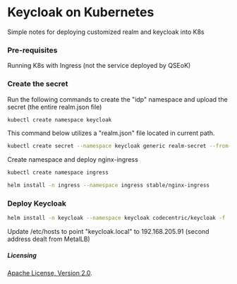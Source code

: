 # Keycloak on Kubernetes
Simple notes for deploying customized realm and keycloak into K8s

### Pre-requisites

Running K8s with Ingress (not the service deployed by QSEoK)

### Create the secret

Run the following commands to create the "idp" namespace and upload the secret (the entire realm.json file)
```bash
kubectl create namespace keycloak
```
This command below utilizes a "realm.json" file located in current path.
```bash
kubectl create secret --namespace keycloak generic realm-secret --from-file=./realm.json
```

Create namespace and deploy nginx-ingress

```bash
kubectl create namespace ingress
```

```bash
helm install -n ingress --namespace ingress stable/nginx-ingress
 ```

### Deploy Keycloak

```bash
helm install -n keycloak --namespace keycloak codecentric/keycloak -f ./keycloak-values.yaml
```
Update /etc/hosts to point "keycloak.local" to 192.168.205.91 (second address dealt from MetalLB)

##### Licensing

[Apache License, Version 2.0](http://opensource.org/licenses/Apache-2.0).
